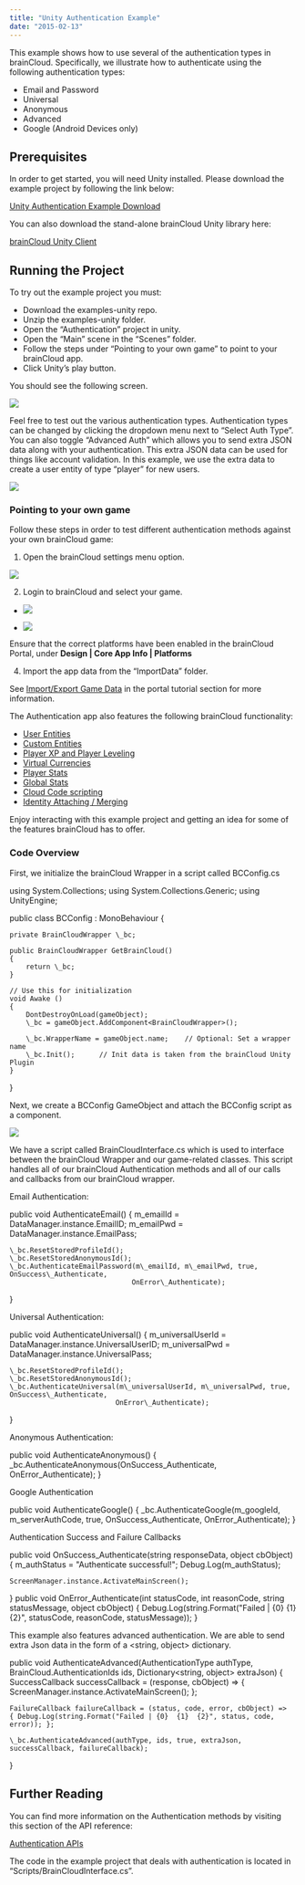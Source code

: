 ```yaml
---
title: "Unity Authentication Example"
date: "2015-02-13"
---
```


This example shows how to use several of the authentication types in brainCloud. Specifically, we illustrate how to authenticate using the following authentication types: 

- Email and Password
- Universal
- Anonymous
- Advanced 
- Google (Android Devices only)

## **Prerequisites**

In order to get started, you will need Unity installed. Please download the example project by following the link below: 

[Unity Authentication Example Download](https://github.com/getbraincloud/UnityExamples)

You can also download the stand-alone brainCloud Unity library here:

[brainCloud Unity Client](https://github.com/getbraincloud/Unity-Csharp)

## **Running the Project**

To try out the example project you must:

- Download the examples-unity repo. 
- Unzip the examples-unity folder.
- Open the “Authentication” project in unity.
- Open the “Main” scene in the “Scenes” folder.
- Follow the steps under “Pointing to your own game” to point to your brainCloud app.
- Click Unity’s play button.

You should see the following screen.

![](images/AuthPage1-1024x576.jpg)

Feel free to test out the various authentication types. Authentication types can be changed by clicking the dropdown menu next to “Select Auth Type”. You can also toggle “Advanced Auth” which allows you to send extra JSON data along with your authentication. This extra JSON data can be used for things like account validation. In this example, we use the extra data to create a user entity of type “player” for new users. 

![](images/AuthPage2-1024x575.jpg)

### **Pointing to your own game**

Follow these steps in order to test different authentication methods against your own brainCloud game:

1. Open the brainCloud settings menu option.

![](https://lh5.googleusercontent.com/yaelBFzJm7rpXcrbgRyF7Q0PJvuKgRK0BwdduU2TM9OeMRIuxfMceYI54jw5A6oZgatp6-zn1uLItdsN2-E9y_CsuPehlhJCMF8m4NNf5OFj-LlgYtK0WPEbJ3ItE1BwpR29eioGUMaf6eW8IQ)

2. Login to brainCloud and select your game.

- ![](images/SignIn2-1.png)
    
- ![](images/SignIn3-2.png)
    

Ensure that the correct platforms have been enabled in the brainCloud Portal, under **Design | Core App Info | Platforms**

4. Import the app data from the “ImportData” folder. 

See [Import/Export Game Data](https://getbraincloud.com/apidocs/portal-usage/importexport-game-data/) in the portal tutorial section for more information. 

The Authentication app also features the following brainCloud functionality:

- [User Entities](https://getbraincloud.com/apidocs/apiref/?cloudcode#capi-entity)
- [Custom Entities](https://getbraincloud.com/apidocs/apiref/?cloudcode#capi-customentity)
- [Player XP and Player Leveling](https://getbraincloud.com/apidocs/apiref/?cloudcode#capi-playerstats)
- [Virtual Currencies](https://getbraincloud.com/apidocs/apiref/?cloudcode#capi-virtualcurrency)
- [Player Stats](https://getbraincloud.com/apidocs/apiref/?cloudcode#capi-playerstats)
- [Global Stats](https://getbraincloud.com/apidocs/apiref/?cloudcode#capi-globalstats)
- [Cloud Code scripting](https://getbraincloud.com/apidocs/apiref/?cloudcode#capi-script) 
- [Identity Attaching / Merging](https://getbraincloud.com/apidocs/apiref/?cloudcode#capi-identity)

Enjoy interacting with this example project and getting an idea for some of the features brainCloud has to offer. 

### **Code Overview**

First, we initialize the brainCloud Wrapper in a script called BCConfig.cs

using System.Collections;
using System.Collections.Generic;
using UnityEngine;
 
public class BCConfig : MonoBehaviour {
 
    private BrainCloudWrapper \_bc;
 
    public BrainCloudWrapper GetBrainCloud()
    {
        return \_bc;
    }
    
    // Use this for initialization
    void Awake ()
    {
        DontDestroyOnLoad(gameObject);
        \_bc = gameObject.AddComponent<BrainCloudWrapper>();
        
        \_bc.WrapperName = gameObject.name;    // Optional: Set a wrapper name
        \_bc.Init();      // Init data is taken from the brainCloud Unity Plugin
    }
}

Next, we create a BCConfig GameObject and attach the BCConfig script as a component.

![](images/BCConfig-1024x674.png)

We have a script called BrainCloudInterface.cs which is used to interface between the brainCloud Wrapper and our game-related classes. This script handles all of our brainCloud Authentication methods and all of our calls and callbacks from our brainCloud wrapper. 

Email Authentication:

public void AuthenticateEmail()
{
    m\_emailId = DataManager.instance.EmailID;
    m\_emailPwd = DataManager.instance.EmailPass; 
 
    \_bc.ResetStoredProfileId();
    \_bc.ResetStoredAnonymousId();
    \_bc.AuthenticateEmailPassword(m\_emailId, m\_emailPwd, true, OnSuccess\_Authenticate, 
                                  OnError\_Authenticate);
}

Universal Authentication:

public void AuthenticateUniversal()
{
    m\_universalUserId = DataManager.instance.UniversalUserID;
    m\_universalPwd = DataManager.instance.UniversalPass;
 
    \_bc.ResetStoredProfileId();
    \_bc.ResetStoredAnonymousId();
    \_bc.AuthenticateUniversal(m\_universalUserId, m\_universalPwd, true, OnSuccess\_Authenticate, 
                              OnError\_Authenticate);
}

Anonymous Authentication:

public void AuthenticateAnonymous()
{
    \_bc.AuthenticateAnonymous(OnSuccess\_Authenticate, OnError\_Authenticate);
}

Google Authentication

public void AuthenticateGoogle()
{
    \_bc.AuthenticateGoogle(m\_googleId, m\_serverAuthCode, true, OnSuccess\_Authenticate, OnError\_Authenticate);
}

Authentication Success and Failure Callbacks

public void OnSuccess\_Authenticate(string responseData, object cbObject)
{
    m\_authStatus = "Authenticate successful!";
    Debug.Log(m\_authStatus);
 
    ScreenManager.instance.ActivateMainScreen();
}
public void OnError\_Authenticate(int statusCode, int reasonCode, string statusMessage, object cbObject)
{
    Debug.Log(string.Format("Failed | {0}  {1}  {2}", statusCode, reasonCode, statusMessage));
}

This example also features advanced authentication. We are able to send extra Json data in the form of a <string, object> dictionary. 

public void AuthenticateAdvanced(AuthenticationType authType, BrainCloud.AuthenticationIds ids, Dictionary<string, object> extraJson)
{
    SuccessCallback successCallback = (response, cbObject) => 
    { ScreenManager.instance.ActivateMainScreen(); };
 
    FailureCallback failureCallback = (status, code, error, cbObject) => 
    { Debug.Log(string.Format("Failed | {0}  {1}  {2}", status, code, error)); };
 
    \_bc.AuthenticateAdvanced(authType, ids, true, extraJson, successCallback, failureCallback);
}

## **Further Reading**

You can find more information on the Authentication methods by visiting this section of the API reference: 

[Authentication APIs](https://getbraincloud.com/apidocs/apiref/#capi-auth)

The code in the example project that deals with authentication is located in “Scripts/BrainCloudInterface.cs”.
